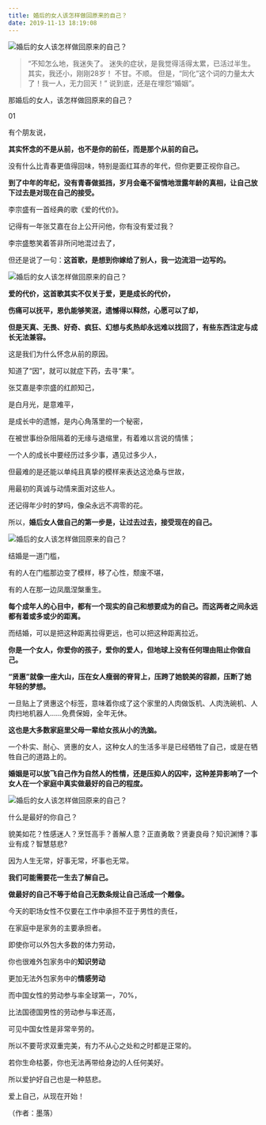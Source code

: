 ```yaml
---
title: 婚后的女人该怎样做回原来的自己？
date: 2019-11-13 18:19:08
---
```

![婚后的女人该怎样做回原来的自己？](http://p3.pstatp.com/large/pgc-image/7a73c33d9ad740f486bc23f0d5f603dd)
 


> “不知怎么地，我迷失了。 迷失的症状，是我觉得活得太累，已活过半生。 其实，我还小，刚刚28岁！ 不甘。不顺。 但是，“同化”这个词的力量太大了！我一人，无力回天！” 说到底，还是在埋怨“婚姻”。

 那婚后的女人，该怎样做回原来的自己？

 01

 有个朋友说，

 **其实怀念的不是从前，也不是你的前任，而是那个从前的自己。**

 没有什么比青春更值得回味，特别是面红耳赤的年代，但你更要正视你自己。

 **到了中年的年纪，没有青春做抵挡，岁月会毫不留情地泄露年龄的真相，让自己放下过去是对现在自己的接受。**

 李宗盛有一首经典的歌《爱的代价》。

 记得有一年张艾嘉在台上公开问他，你有没有爱过我？

 李宗盛憨笑着答非所问地混过去了，

 但还是说了一句：**这首歌，是想到你嫁给了别人，我一边流泪一边写的。**

![婚后的女人该怎样做回原来的自己？](http://p1.pstatp.com/large/pgc-image/be926c82b50b47319dbf3d3dc904df54)
 


 **爱的代价，这首歌其实不仅关于爱，更是成长的代价，**

 **伤痛可以抚平，恩仇能够笑泯，遗憾得以释然，心愿可以了却，**

 **但是天真、无畏、好奇、疯狂、幻想与炙热却永远难以找回了，有些东西注定与成长无法兼容。**

 这是我们为什么怀念从前的原因。

 知道了“因”，就可以就症下药，去寻“果”。

 张艾嘉是李宗盛的红颜知己，

 是白月光，是意难平，

 是成长中的遗憾，是内心角落里的一个秘密，

 在被世事纷杂阻隔着的无缘与退缩里，有着难以言说的情愫；

 一个人的成长中要经历过多少事，遇见过多少人，

 但最难的是还能以单纯且真挚的模样来表达这沧桑与世故，

 用最初的真诚与动情来面对这些人。

 还记得年少时的梦吗，像朵永远不凋零的花。

 所以，**婚后女人做自己的第一步是，让过去过去，接受现在的自己。**

![婚后的女人该怎样做回原来的自己？](http://p1.pstatp.com/large/pgc-image/2312c06a15fb4bdfb8821633fea34a91)
 


 结婚是一道门槛，

 有的人在门槛那边变了模样，移了心性，颓废不堪，

 有的人在那一边凤凰涅槃重生。

 **每个成年人的心目中，都有一个现实的自己和想要成为的自己。而这两者之间永远都有着或多或少的距离。**

 而结婚，可以是把这种距离拉得更远，也可以把这种距离拉近。

 **你是一个女人，你爱你的孩子，爱你的爱人，但地球上没有任何理由阻止你做自己。**

 **“贤惠”就像一座大山，压在女人瘦弱的脊背上，压跨了她貌美的容颜，压断了她年轻的梦想。**

 一旦贴上了贤惠这个标签，意味着你成了这个家里的人肉做饭机、人肉洗碗机、人肉扫地机器人……免费保姆，全年无休。

 **这也是大多数家庭里父母一辈给女孩从小的洗脑。**

 一个朴实、耐心、贤惠的女人，这种女人的生活多半是已经牺牲了自己，或是在牺牲自己的道路上的。

 **婚姻是可以放飞自己作为自然人的性情，还是压抑人的囚牢，这种差异影响了一个女人在一个家庭中真实做最好的自己的程度。**

![婚后的女人该怎样做回原来的自己？](http://p3.pstatp.com/large/pgc-image/fe48eedfcd584f1f8d245728efb29d73)
 


 什么是最好的你自己？

 貌美如花？性感迷人？烹饪高手？善解人意？正直勇敢？贤妻良母？知识渊博？事业有成？智慧慈悲?

 因为人生无常，好事无常，坏事也无常。

 **我们可能需要花一生去了解自己。**

 **做最好的自己不等于给自己无数条规让自己活成一个雕像。**

 今天的职场女性不仅要在工作中承担不亚于男性的责任，

 在家庭中是家务的主要承担者。

 即使你可以外包大多数的体力劳动，

 你也很难外包家务中的**知识劳动**

 更加无法外包家务中的**情感劳动**

 而中国女性的劳动参与率全球第一，70%，

 比法国德国男性的劳动参与率还高，

 可见中国女性是非常辛劳的。

 所以不要苛求双重完美，有力不从心之处和之时都是正常的。

 若你生命枯萎，你也无法再带给身边的人任何美好。

 所以爱护好自己也是一种慈悲。

 爱上自己，从现在开始！

 （作者：墨落）
